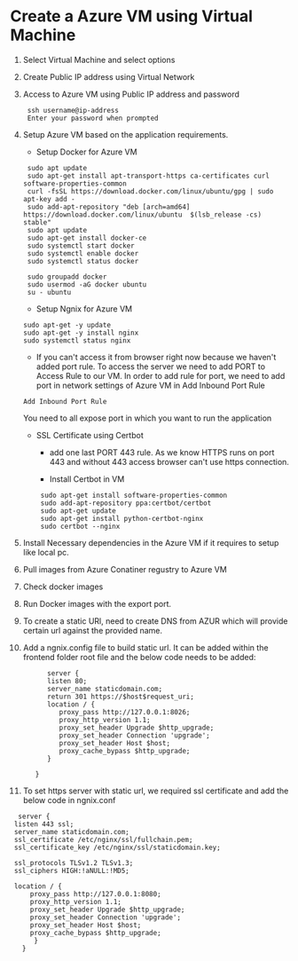 # Create a Azure VM using Virtual Machine

1. Select Virtual Machine and select options 

2. Create Public IP address using Virtual Network

3. Access to Azure VM using Public IP address and password
   ```
    ssh username@ip-address
    Enter your password when prompted
   ```

4. Setup Azure VM based on the application requirements.
   - Setup Docker for Azure VM
   ```
    sudo apt update
    sudo apt-get install apt-transport-https ca-certificates curl software-properties-common
    curl -fsSL https://download.docker.com/linux/ubuntu/gpg | sudo apt-key add -
    sudo add-apt-repository "deb [arch=amd64] https://download.docker.com/linux/ubuntu  $(lsb_release -cs)  stable"
    sudo apt update
    sudo apt-get install docker-ce
    sudo systemctl start docker
    sudo systemctl enable docker
    sudo systemctl status docker

    sudo groupadd docker
    sudo usermod -aG docker ubuntu
    su - ubuntu
    ```

   - Setup Ngnix for Azure VM

    ```
    sudo apt-get -y update
    sudo apt-get -y install nginx
    sudo systemctl status nginx

    ```
    - If you can't access it from browser right now because we haven't added port rule. To access the server we need to add PORT to Access Rule to our VM. In order to add rule for port, we need to add port in network settings of Azure VM in Add Inbound Port Rule 
    
    ```
    Add Inbound Port Rule
    ```

    You need to all expose port in which you want to run the application

    - SSL Certificate using Certbot

       * add one last PORT 443 rule. As we know HTTPS runs on port 443 and without 443 access browser can't use https connection.

       * Install Certbot in VM

       ```
        sudo apt-get install software-properties-common
        sudo add-apt-repository ppa:certbot/certbot
        sudo apt-get update
        sudo apt-get install python-certbot-nginx
        sudo certbot --nginx
       ```
5. Install Necessary dependencies in the Azure VM if it requires to setup like local pc.

6. Pull images from Azure Conatiner regustry to Azure VM

7. Check docker images

8. Run Docker images with the export port.

9. To create a static URl, need to create DNS from AZUR which will provide certain url against the provided name.

9. Add a ngnix.config file to build static url. It can be added within the frontend folder root file and the below code needs to be added:

   ```
         server {
         listen 80;
         server_name staticdomain.com;
         return 301 https://$host$request_uri;
         location / {
            proxy_pass http://127.0.0.1:8026;
            proxy_http_version 1.1;
            proxy_set_header Upgrade $http_upgrade;
            proxy_set_header Connection 'upgrade';
            proxy_set_header Host $host;
            proxy_cache_bypass $http_upgrade;
         }
      
      }
   ```

10. To set https server with static url, we required ssl certificate and add the below code in ngnix.conf

   ```
     server {
    listen 443 ssl;
    server_name staticdomain.com;
    ssl_certificate /etc/nginx/ssl/fullchain.pem;
    ssl_certificate_key /etc/nginx/ssl/staticdomain.key;
 
    ssl_protocols TLSv1.2 TLSv1.3;
    ssl_ciphers HIGH:!aNULL:!MD5;

    location / {
        proxy_pass http://127.0.0.1:8080;
        proxy_http_version 1.1;
        proxy_set_header Upgrade $http_upgrade;
        proxy_set_header Connection 'upgrade';
        proxy_set_header Host $host;
        proxy_cache_bypass $http_upgrade;
         }
      }

   ```
